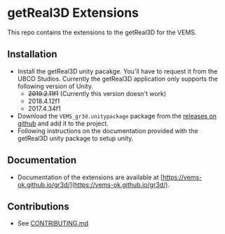 # getReal3D Extensions

This repo contains the extensions to the getReal3D for the VEMS.

## Installation
- Install the getReal3D unity pacakge. You'll have to request it from the UBCO Studios. Currently the getReal3D application only supports the following version of Unity.
  - ~~2019.2.11f1~~ (Currently this version doesn't work)
  - 2018.4.12f1
  - 2017.4.34f1
- Download the `VEMS_gr3d.unitypackage` package from the [releases on github](https://github.com/VEMS-ok/gr3d/releases) and add it to the project.
- Following instructions on the documentation provided with the getReal3D unity package to setup unity.

## Documentation
- Documentation of the extensions are available at [https://vems-ok.github.io/gr3d/](https://vems-ok.github.io/gr3d/).

## Contributions
- See [CONTRIBUTING.md](CONTRIBUTING.md)
